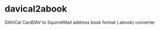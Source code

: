 davical2abook
=============

DAViCal CardDAV to SquirrelMail address book format (.abook) converter
